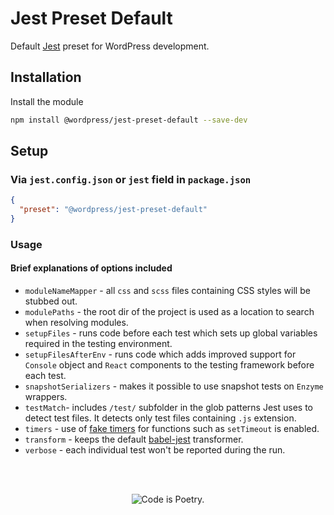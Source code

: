# Jest Preset Default

Default [Jest](https://jestjs.io/) preset for WordPress development.

## Installation

Install the module

```bash
npm install @wordpress/jest-preset-default --save-dev
```

## Setup

### Via `jest.config.json` or `jest` field in `package.json`

```json
{
  "preset": "@wordpress/jest-preset-default"
}
```

### Usage

#### Brief explanations of options included

* `moduleNameMapper` - all `css` and `scss` files containing CSS styles will be stubbed out.
* `modulePaths` - the root dir of the project is used as a location to search when resolving modules.
* `setupFiles` - runs code before each test which sets up global variables required in the testing environment.
* `setupFilesAfterEnv` - runs code which adds improved support for `Console` object and `React` components to the testing framework before each test.
* `snapshotSerializers` - makes it possible to use snapshot tests on `Enzyme` wrappers.
* `testMatch`- includes `/test/` subfolder in the glob patterns Jest uses to detect test files. It detects only test files containing `.js` extension.
* `timers` - use of [fake timers](https://jestjs.io/docs/en/timer-mocks.html) for functions such as `setTimeout` is enabled.
* `transform` - keeps the default [babel-jest](https://github.com/facebook/jest/tree/master/packages/babel-jest) transformer.
* `verbose` - each individual test won't be reported during the run.

<br/><br/><p align="center"><img src="https://s.w.org/style/images/codeispoetry.png?1" alt="Code is Poetry." /></p>
